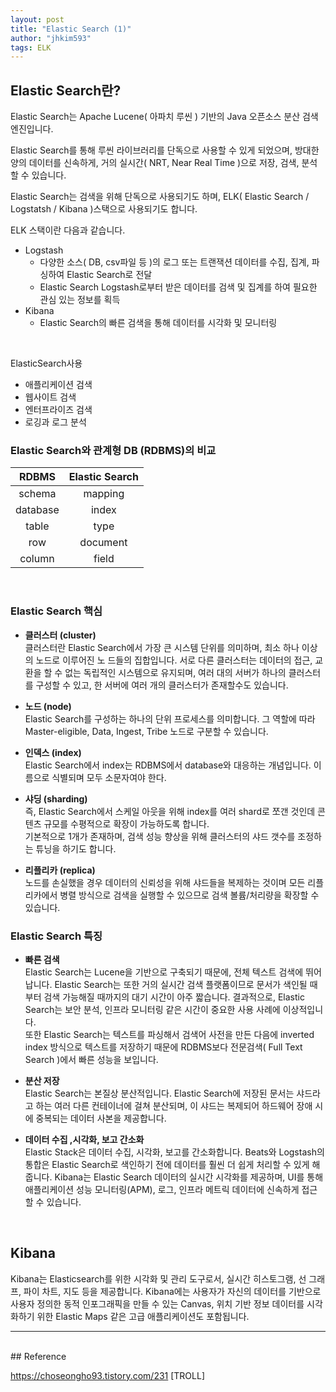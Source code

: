 ```yaml
---
layout: post
title: "Elastic Search (1)"
author: "jhkim593"
tags: ELK
---
```


## Elastic Search란?
Elastic Search는 Apache Lucene( 아파치 루씬 ) 기반의 Java 오픈소스 분산 검색 엔진입니다.

Elastic Search를 통해 루씬 라이브러리를 단독으로 사용할 수 있게 되었으며, 방대한 양의 데이터를 신속하게, 거의 실시간( NRT, Near Real Time )으로 저장, 검색, 분석할 수 있습니다.

Elastic Search는 검색을 위해 단독으로 사용되기도 하며, ELK( Elastic Search / Logstatsh / Kibana )스택으로 사용되기도 합니다.

ELK 스택이란 다음과 같습니다.

- Logstash
  - 다양한 소스( DB, csv파일 등 )의 로그 또는 트랜잭션 데이터를 수집, 집계, 파싱하여 Elastic Search로 전달
  - Elastic Search
Logstash로부터 받은 데이터를 검색 및 집계를 하여 필요한 관심 있는 정보를 획득
- Kibana
  - Elastic Search의 빠른 검색을 통해 데이터를 시각화 및 모니터링


<br>

ElasticSearch사용

- 애플리케이션 검색
- 웹사이트 검색
- 엔터프라이즈 검색
- 로깅과 로그 분석


### Elastic Search와 관계형 DB (RDBMS)의 비교

|RDBMS|Elastic Search|
|:--------:|:--------:|
|schema| mapping |
|database| index|
|table| type |
|row|document|
|column|field|

<br>

### Elastic Search 핵심
 - **클러스터 (cluster)** <br>
   클러스터란 Elastic Search에서 가장 큰 시스템 단위를 의미하며, 최소 하나 이상의 노드로 이루어진 노 드들의 집합입니다. 서로 다른 클러스터는 데이터의 접근, 교환을 할 수 없는 독립적인 시스템으로 유지되며, 여러 대의 서버가 하나의 클러스터를 구성할 수 있고, 한 서버에 여러 개의 클러스터가 존재할수도 있습니다.


- **노드 (node)**<br>
  Elastic Search를 구성하는 하나의 단위 프로세스를 의미합니다.
  그 역할에 따라 Master-eligible, Data, Ingest, Tribe 노드로 구분할 수 있습니다.



- **인덱스 (index)**<br>
  Elastic Search에서 index는 RDBMS에서 database와 대응하는 개념입니다. 이름으로 식별되며 모두 소문자여야 한다.

- **샤딩 (sharding)**<br>
즉, Elastic Search에서 스케일 아웃을 위해 index를 여러 shard로 쪼갠 것인데 콘텐츠 규모를 수평적으로 확장이 가능하도록 합니다.  
기본적으로 1개가 존재하며, 검색 성능 향상을 위해 클러스터의 샤드 갯수를 조정하는 튜닝을 하기도 합니다.


- **리플리카 (replica)**<br>
노드를 손실했을 경우 데이터의 신뢰성을 위해 샤드들을 복제하는 것이며
모든 리플리카에서 병렬 방식으로 검색을 실행할 수 있으므로 검색 볼륨/처리량을 확장할 수 있습니다.


### Elastic Search 특징
- **빠른 검색** <br> Elastic Search는 Lucene을 기반으로 구축되기 때문에, 전체 텍스트 검색에 뛰어납니다. Elastic Search는 또한 거의 실시간 검색 플랫폼이므로  문서가 색인될 때부터 검색 가능해질 때까지의 대기 시간이 아주 짧습니다. 결과적으로, Elastic Search는 보안 분석, 인프라 모니터링 같은 시간이 중요한 사용 사례에 이상적입니다.<br>
또한 Elastic Search는 텍스트를 파싱해서 검색어 사전을 만든 다음에 inverted index 방식으로 텍스트를 저장하기 때문에 RDBMS보다 전문검색( Full Text Search )에서 빠른 성능을 보입니다.

- **분산 저장** <br> Elastic Search는 본질상 분산적입니다. Elastic Search에 저장된 문서는 샤드라고 하는 여러 다른 컨테이너에 걸쳐 분산되며, 이 샤드는 복제되어 하드웨어 장애 시에 중복되는 데이터 사본을 제공합니다.

- **데이터 수집 ,시각화, 보고 간소화** <br>Elastic Stack은 데이터 수집, 시각화, 보고를 간소화합니다. Beats와 Logstash의 통합은 Elastic Search로 색인하기 전에 데이터를 훨씬 더 쉽게 처리할 수 있게 해줍니다. Kibana는 Elastic Search 데이터의 실시간 시각화를 제공하며, UI를 통해 애플리케이션 성능 모니터링(APM), 로그, 인프라 메트릭 데이터에 신속하게 접근할 수 있습니다.

<br>


## Kibana
Kibana는 Elasticsearch를 위한 시각화 및 관리 도구로서, 실시간 히스토그램, 선 그래프, 파이 차트, 지도 등을 제공합니다. Kibana에는 사용자가 자신의 데이터를 기반으로 사용자 정의한 동적 인포그래픽을 만들 수 있는 Canvas, 위치 기반 정보 데이터를 시각화하기 위한 Elastic Maps 같은 고급 애플리케이션도 포함됩니다.



-------
<br>
## Reference

https://choseongho93.tistory.com/231 [TROLL]
